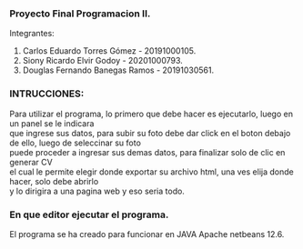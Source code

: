 ### Proyecto Final Programacion II.

Integrantes:
1. Carlos Eduardo Torres Gómez - 20191000105.
2. Siony Ricardo Elvir Godoy - 20201000793.
3. Douglas Fernando Banegas Ramos - 20191030561.

### INTRUCCIONES:
Para utilizar el programa, lo primero que debe hacer es ejecutarlo, luego en un panel se le indicara  
que ingrese sus datos, para subir su foto debe dar click en el boton debajo de ello, luego de seleccinar su foto  
puede proceder a ingresar sus demas datos, para finalizar solo de clic en generar CV  
el cual le permite elegir donde exportar su archivo html, una ves elija donde hacer, solo debe abrirlo  
y lo dirigira a una pagina web y eso seria todo.


### En que editor ejecutar el programa.
El programa se ha creado para funcionar en JAVA Apache netbeans 12.6.
